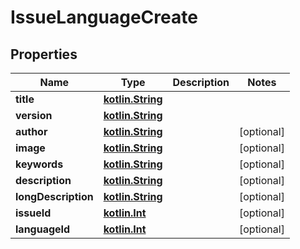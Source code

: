 # IssueLanguageCreate

## Properties
Name | Type | Description | Notes
------------ | ------------- | ------------- | -------------
**title** | [**kotlin.String**](.md) |  | 
**version** | [**kotlin.String**](.md) |  | 
**author** | [**kotlin.String**](.md) |  |  [optional]
**image** | [**kotlin.String**](.md) |  |  [optional]
**keywords** | [**kotlin.String**](.md) |  |  [optional]
**description** | [**kotlin.String**](.md) |  |  [optional]
**longDescription** | [**kotlin.String**](.md) |  |  [optional]
**issueId** | [**kotlin.Int**](.md) |  |  [optional]
**languageId** | [**kotlin.Int**](.md) |  |  [optional]
